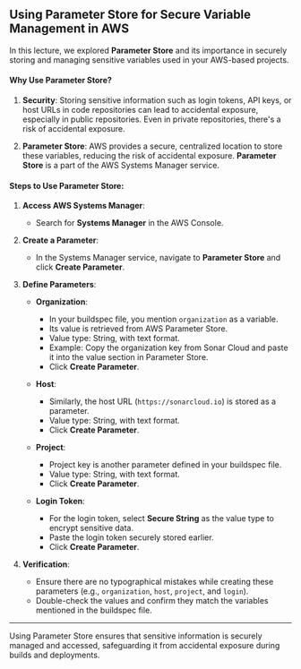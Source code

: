 ## Using Parameter Store for Secure Variable Management in AWS

In this lecture, we explored **Parameter Store** and its importance in securely storing and managing sensitive variables used in your AWS-based projects.

#### Why Use Parameter Store?

1. **Security**: Storing sensitive information such as login tokens, API keys, or host URLs in code repositories can lead to accidental exposure, especially in public repositories. Even in private repositories, there's a risk of accidental exposure.
   
2. **Parameter Store**: AWS provides a secure, centralized location to store these variables, reducing the risk of accidental exposure. **Parameter Store** is a part of the AWS Systems Manager service.

#### Steps to Use Parameter Store:

1. **Access AWS Systems Manager**:
   - Search for **Systems Manager** in the AWS Console.
   
2. **Create a Parameter**:
   - In the Systems Manager service, navigate to **Parameter Store** and click **Create Parameter**.

3. **Define Parameters**:
   - **Organization**: 
     - In your buildspec file, you mention `organization` as a variable. 
     - Its value is retrieved from AWS Parameter Store.
     - Value type: String, with text format.
     - Example: Copy the organization key from Sonar Cloud and paste it into the value section in Parameter Store.
     - Click **Create Parameter**.

   - **Host**: 
     - Similarly, the host URL (`https://sonarcloud.io`) is stored as a parameter.
     - Value type: String, with text format.
     - Click **Create Parameter**.

   - **Project**: 
     - Project key is another parameter defined in your buildspec file.
     - Value type: String, with text format.
     - Click **Create Parameter**.

   - **Login Token**: 
     - For the login token, select **Secure String** as the value type to encrypt sensitive data.
     - Paste the login token securely stored earlier.
     - Click **Create Parameter**.

4. **Verification**:
   - Ensure there are no typographical mistakes while creating these parameters (e.g., `organization`, `host`, `project`, and `login`).
   - Double-check the values and confirm they match the variables mentioned in the buildspec file.

---

Using Parameter Store ensures that sensitive information is securely managed and accessed, safeguarding it from accidental exposure during builds and deployments.
